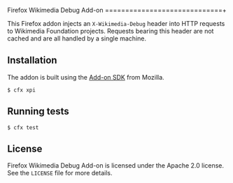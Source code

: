 Firefox Wikimedia Debug Add-on
=============================+

This Firefox addon injects an `X-Wikimedia-Debug` header into HTTP requests to
Wikimedia Foundation projects. Requests bearing this header are not cached and
are all handled by a single machine.

Installation
------------

The addon is built using the [Add-on SDK]() from Mozilla.

```
$ cfx xpi
```

Running tests
-------------

```
$ cfx test
```

License
-------
Firefox Wikimedia Debug Add-on is licensed under the Apache 2.0 license. See
the `LICENSE` file for more details.


[Add-on SDK]: https://developer.mozilla.org/en-US/Add-ons/SDK
